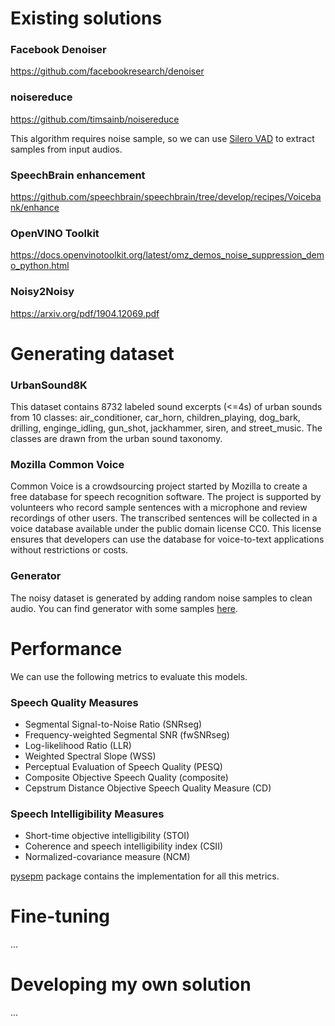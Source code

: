 # Existing solutions
### Facebook Denoiser
https://github.com/facebookresearch/denoiser

### noisereduce
https://github.com/timsainb/noisereduce

This algorithm requires noise sample, so we can use [Silero VAD](https://github.com/snakers4/silero-vad)
to extract samples from input audios.

### SpeechBrain enhancement
https://github.com/speechbrain/speechbrain/tree/develop/recipes/Voicebank/enhance

### OpenVINO Toolkit
https://docs.openvinotoolkit.org/latest/omz_demos_noise_suppression_demo_python.html

### Noisy2Noisy
https://arxiv.org/pdf/1904.12069.pdf

# Generating dataset
### UrbanSound8K
This dataset contains 8732 labeled sound excerpts (<=4s) of urban sounds from 10 classes: air_conditioner, car_horn, 
children_playing, dog_bark, drilling, enginge_idling, gun_shot, jackhammer, siren, and street_music. The classes are 
drawn from the urban sound taxonomy.

### Mozilla Common Voice
Common Voice is a crowdsourcing project started by Mozilla to create a free database for speech recognition software. 
The project is supported by volunteers who record sample sentences with a microphone and review recordings of other users. The transcribed sentences will be collected in a voice database available under the public domain license CC0. This license ensures that developers can use the database for voice-to-text applications without restrictions or costs.

### Generator
The noisy dataset is generated by adding random noise samples to clean audio.
You can find generator with some samples [here](https://github.com/noise-reduction/dataset-generator).

# Performance
We can use the following metrics to evaluate this models.
### Speech Quality Measures
+ Segmental Signal-to-Noise Ratio (SNRseg)
+ Frequency-weighted Segmental SNR (fwSNRseg)
+ Log-likelihood Ratio (LLR)
+ Weighted Spectral Slope (WSS)
+ Perceptual Evaluation of Speech Quality (PESQ)
+ Composite Objective Speech Quality (composite)
+ Cepstrum Distance Objective Speech Quality Measure (CD)

### Speech Intelligibility Measures
+ Short-time objective intelligibility (STOI)
+ Coherence and speech intelligibility index (CSII)
+ Normalized-covariance measure (NCM)

[pysepm](https://github.com/schmiph2/pysepm) package contains the implementation for all this metrics.

# Fine-tuning
...

# Developing my own solution
...